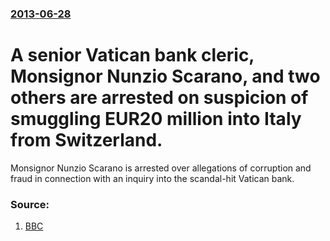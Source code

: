 ### [2013-06-28](/news/2013/06/28/index.md)

# A senior Vatican bank cleric, Monsignor Nunzio Scarano, and two others are arrested on suspicion of smuggling EUR20 million into Italy from Switzerland. 

Monsignor Nunzio Scarano is arrested over allegations of corruption and fraud in connection with an inquiry into the scandal-hit Vatican bank.


### Source:

1. [BBC](http://www.bbc.co.uk/news/world-europe-23094320)
